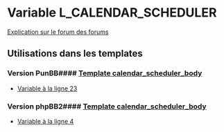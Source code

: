 # Variable L_CALENDAR_SCHEDULER
[Explication sur le forum des forums](http://forum.forumactif.com/t294113-listing-des-variables#L_CALENDAR_SCHEDULER)
## Utilisations dans les templates
### Version PunBB#### [Template calendar_scheduler_body](punbb/calendar_scheduler_body.md)
* [Variable à la ligne 23](../punbb/calendar_scheduler_body.tpl#L23)
### Version phpBB2#### [Template calendar_scheduler_body](subsilver/calendar_scheduler_body.md)
* [Variable à la ligne 4](../subsilver/calendar_scheduler_body.tpl#L4)